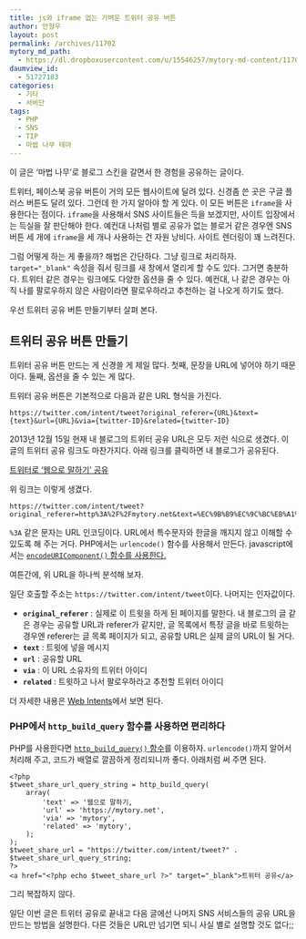 ```yaml
---
title: js와 iframe 없는 가벼운 트위터 공유 버튼
author: 안형우
layout: post
permalink: /archives/11702
mytory_md_path:
  - https://dl.dropboxusercontent.com/u/15546257/mytory-md-content/11702-light-sns.md
daumview_id:
  - 51727183
categories:
  - 기타
  - 서버단
tags:
  - PHP
  - SNS
  - TIP
  - 마법 나무 테마
---
```

이 글은 &#8216;마법 나무&#8217;로 블로그 스킨을 갈면서 한 경험을 공유하는 글이다.

트위터, 페이스북 공유 버튼이 거의 모든 웹사이트에 달려 있다. 신경좀 쓴 곳은 구글 플러스 버튼도 달려 있다. 그런데 한 가지 알아야 할 게 있다. 이 모든 버튼은 `iframe`을 사용한다는 점이다. `iframe`을 사용해서 SNS 사이트들은 득을 보겠지만, 사이트 입장에서는 득실을 잘 판단해야 한다. 예컨대 나처럼 별로 공유가 없는 블로거 같은 경우엔 SNS 버튼 세 개에 `iframe`을 세 개나 사용하는 건 자원 낭비다. 사이트 렌더링이 꽤 느려진다.

그럼 어떻게 하는 게 좋을까? 해법은 간단하다. 그냥 링크로 처리하자. `target="_blank"` 속성을 줘서 링크를 새 창에서 열리게 할 수도 있다. 그거면 충분하다. 트위터 같은 경우는 링크에도 다양한 옵션을 줄 수 있다. 예컨대, 나 같은 경우는 아직 나를 팔로우하지 않은 사람이라면 팔로우하라고 추천하는 걸 나오게 하기도 했다.

우선 트위터 공유 버튼 만들기부터 살펴 본다.

## 트위터 공유 버튼 만들기

트위터 공유 버튼 만드는 게 신경쓸 게 제일 많다. 첫째, 문장을 URL에 넣어야 하기 때문이다. 둘째, 옵션을 줄 수 있는 게 많다.

트위터 공유 버튼은 기본적으로 다음과 같은 URL 형식을 가진다.

    https://twitter.com/intent/tweet?original_referer={URL}&text={text}&url={URL}&via={twitter-ID}&related={twitter-ID}


2013년 12월 15일 현재 내 블로그의 트위터 공유 URL은 모두 저런 식으로 생겼다. 이 글의 트위터 공유 링크도 마찬가지다. 아래 링크를 클릭하면 내 블로그가 공유된다.

[트위터로 &#8216;웹으로 말하기&#8217; 공유][2]

위 링크는 이렇게 생겼다.

    https://twitter.com/intent/tweet?original_referer=http%3A%2F%2Fmytory.net&text=%EC%9B%B9%EC%9C%BC%EB%A1%9C%20%EB%A7%90%ED%95%98%EA%B8%B0&url=http%3A%2F%2Fmytory.net&via=mytory&related=mytory


`%3A` 같은 문자는 URL 인코딩이다. URL에서 특수문자와 한글을 깨지지 않고 이해할 수 있도록 해 주는 거다. PHP에서는 `urlencode()` 함수를 사용해서 만든다. javascript에서는 [`encodeURIComponent()` 함수를 사용한다.][3]

여튼간에, 위 URL을 하나씩 분석해 보자.

일단 호출할 주소는 `https://twitter.com/intent/tweet`이다. 나머지는 인자값이다.

*   **`original_referer`** : 실제로 이 트윗을 하게 된 페이지를 말한다. 내 블로그의 글 같은 경우는 공유할 URL과 referer가 같지만, 글 목록에서 특정 글을 바로 트윗하는 경우엔 referer는 글 목록 페이지가 되고, 공유할 URL은 실제 글의 URL이 될 거다.
*   **`text`** : 트윗에 넣을 메시지
*   **`url`** : 공유할 URL
*   **`via`** : 이 URL 소유자의 트위터 아이디
*   **`related`** : 트윗하고 나서 팔로우하라고 추천할 트위터 아이디

더 자세한 내용은 [Web Intents][4]에서 보면 된다.

### PHP에서 `http_build_query` 함수를 사용하면 편리하다

PHP를 사용한다면 [`http_build_query()` 함수][5]를 이용하자. `urlencode()`까지 알어서 처리해 주고, 코드가 배열로 깔끔하게 정리되니까 좋다. 아래처럼 써 주면 된다.

    <?php
    $tweet_share_url_query_string = http_build_query(
        array(
            'text' => '웹으로 말하기,
            'url' => 'https://mytory.net',
            'via' => 'mytory',
            'related' => 'mytory',
        );
    );
    $tweet_share_url = "https://twitter.com/intent/tweet?" . $tweet_share_url_query_string;
    ?>
    <a href="<?php echo $tweet_share_url ?>" target="_blank">트위터 공유</a>


그리 복잡하지 않다.

일단 이번 글은 트위터 공유로 끝내고 다음 글에선 나머지 SNS 서비스들의 공유 URL을 만드는 방법을 설명한다. 다른 것들은 URL만 넘기면 되니 사실 별로 설명할 것도 없다;;

 [2]: https://twitter.com/intent/tweet?original_referer=http%3A%2F%2Fmytory.net&text=%EC%9B%B9%EC%9C%BC%EB%A1%9C%20%EB%A7%90%ED%95%98%EA%B8%B0&url=http%3A%2F%2Fmytory.net&via=mytory&related=mytory
 [3]: http://xkr.us/articles/javascript/encode-compare/
 [4]: https://dev.twitter.com/docs/intents
 [5]: http://www.php.net/http_build_query
